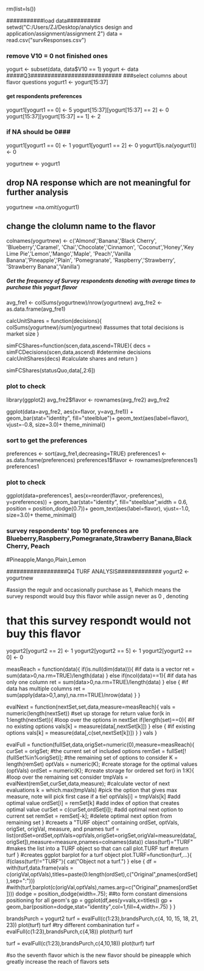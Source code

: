 rm(list=ls())

###########load data##########
setwd("C:/Users/ZJ/Desktop/analytics design and application/assignment/assignment 2")
data = read.csv("survResponses.csv")

### remove V10 = 0 not finished ones ###
yogurt <- subset(data, data$V10 == 1)
yogurt <- data
#####Q3###########################
###select columns about flavor questions
yogurt1 <- yogurt[15:37]
#### get respondents preferences
yogurt1[yogurt1 == 0] <- 5
yogurt[15:37][yogurt[15:37] == 2] <- 0
yogurt[15:37][yogurt[15:37] == 1] <- 2
### if NA should be 0###
yogurt1[yogurt1 == 0] <- 1
yogurt1[yogurt1 == 2] <- 0
yogurt1[is.na(yogurt1)] <- 0

yogurtnew <- yogurt1

## drop NA response which are not meaningful for further analysis
yogurtnew =na.omit(yogurt1)

## change the clolumn name to the flavor
colnames(yogurtnew) <- c('Almond','Banana','Black Cherry', 'Blueberry','Caramel', 'Chai','Chocolate','Cinnamon',
                         'Coconut','Honey','Key Lime Pie','Lemon','Mango','Maple', 'Peach','Vanilla Banana','Pineapple','Plain', 'Pomegranate', 
                         'Raspberry','Strawberry', 'Strawberry Banana','Vanilla')

##### Get the frequency of Survey respondents denoting with average times to purchase this yogurt flavor
avg_fre1 <- colSums(yogurtnew)/nrow(yogurtnew)
avg_fre2 <- as.data.frame(avg_fre1)

calcUnitShares = function(decisions){
  colSums(yogurtnew)/sum(yogurtnew) #assumes that total decisions is market size
}

simFCShares=function(scen,data,ascend=TRUE){
  decs = simFCDecisions(scen,data,ascend) #determine decisions
  calcUnitShares(decs) #calculate shares and return
}

simFCShares(statusQuo,data[,2:6])

### plot to check
library(ggplot2)
avg_fre2$flavor <- rownames(avg_fre2)
avg_fre2

ggplot(data=avg_fre2, aes(x=flavor, y=avg_fre1)) +
  geom_bar(stat="identity", fill="steelblue")+
  geom_text(aes(label=flavor), vjust=-0.8, size=3.0)+
  theme_minimal()

### sort to get the preferences 
preferences <- sort(avg_fre1,decreasing=TRUE)
preferences1 <- as.data.frame(preferences)
preferences1$flavor <- rownames(preferences1)
preferences1

### plot to check
ggplot(data=preferences1, aes(x=reorder(flavor,-preferences), y=preferences)) +
  geom_bar(stat="identity", fill="steelblue",width = 0.6, position = position_dodge(0.7))+
  geom_text(aes(label=flavor), vjust=-1.0, size=3.0)+
  theme_minimal()

### survey respondents' top 10 preferences are Blueberry,Raspberry,Pomegranate,Strawberry Banana,Black Cherry, Peach
#Pineapple,Mango,Plain,Lemon

##################Q4 TURF ANALYSIS#############
yogurt2 <- yogurtnew

#assign the regulr and occasionally purchase as 1, 
#which means the survey respondt would buy this flavor while assign never as 0 , denoting 
# that this survey respondt would not buy this flavor
yogurt2[yogurt2 == 2] <- 1
yogurt2[yogurt2 == 5] <- 1
yogurt2[yogurt2 == 0] <- 0


measReach = function(data){
  if(is.null(dim(data))){ #if data is a vector
    ret = sum(data>0,na.rm=TRUE)/length(data)
  } else if(ncol(data)==1){ #if data has only one column
    ret = sum(data>0,na.rm=TRUE)/length(data)
  }
  else { #if data has multiple columns
    ret = sum(apply(data>0,1,any),na.rm=TRUE)/nrow(data)
  }
}


evalNext = function(nextSet,set,data,measure=measReach){
  vals = numeric(length(nextSet)) #set up storage for return value
  for(k in 1:length(nextSet)){ #loop over the options in nextSet
    if(length(set)==0){         #if no existing options
      vals[k] = measure(data[,nextSet[k]]) 
    } else {                    #if existing options
      vals[k] = measure(data[,c(set,nextSet[k])])
    }
  }
  vals
}


evalFull = function(fullSet,data,origSet=numeric(0),measure=measReach){
  curSet = origSet; #the current set of included options
  remSet = fullSet[!(fullSet%in%origSet)]; #the remaining set of options to consider
  K = length(remSet)
  optVals = numeric(K); #create storage for the optimal values (optVals)
  ordSet = numeric(K); #create storage for ordered set
  for(i in 1:K){          #loop over the remaining set consider
    tmpVals = evalNext(remSet,curSet,data,measure); #calculate vector of next evaluations
    k = which.max(tmpVals) #pick the option that gives max measure, note will pick first case if a tie!
    optVals[i] = tmpVals[k] #add optimal value
    ordSet[i] = remSet[k]   #add index of option that creates optimal value
    curSet = c(curSet,ordSet[i]); #add optimal next option to current set
    remSet = remSet[-k];          #delete optimal next option from remaining set
  }
  #creaets a "TURF object" containing ordSet, optVals, origSet, origVal, measure, and pnames
  turf = list(ordSet=ordSet,optVals=optVals,origSet=origSet,origVal=measure(data[,origSet]),measure=measure,pnames=colnames(data))
  class(turf)="TURF" #makes the list into a TURF object so that can call plot.TURF
  turf  #return turf
}
#creates ggplot barplot for a turf object
plot.TURF=function(turf,...){
  if(class(turf)!="TURF"){
    cat("Object not a turf.")
  } else {
    df = with(turf,data.frame(vals = c(origVal,optVals),titles=paste(0:length(ordSet),c("Original",pnames[ordSet]),sep=":")))
    #with(turf,barplot(c(origVal,optVals),names.arg=c("Original",pnames[ordSet])))
    dodge = position_dodge(width=.75); ##to form constant dimensions positioning for all geom's
    gp = ggplot(df,aes(y=vals,x=titles))
    gp + geom_bar(position=dodge,stat="identity",col=1,fill=4,width=.75)
  }
}


brandsPurch = yogurt2
turf = evalFull(c(1:23),brandsPurch,c(4, 10, 15, 18, 21, 23))
plot(turf)
turf
#try different combanination 
turf = evalFull(c(1:23),brandsPurch,c(4,18))
plot(turf)
turf

turf = evalFull(c(1:23),brandsPurch,c(4,10,18))
plot(turf)
turf


#so the seventh flavor which is the new flavor should be pineapple which greatly increase the reach of flavors sets 
